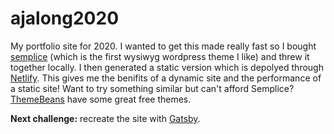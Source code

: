 # ajalong2020
My portfolio site for 2020. I wanted to get this made really fast so I bought [semplice](https://www.semplice.com/) (which is the first wysiwyg wordpress theme I like) and threw it together locally. I then generated a static version which is depolyed through [Netlify](https://www.netlify.com/). This gives me the benifits of a dynamic site and the performance of a static site! Want to try something similar but can't afford Semplice? [ThemeBeans](https://themebeans.com/) have some great free themes.

**Next challenge:** recreate the site with [Gatsby](https://www.gatsbyjs.org/).
